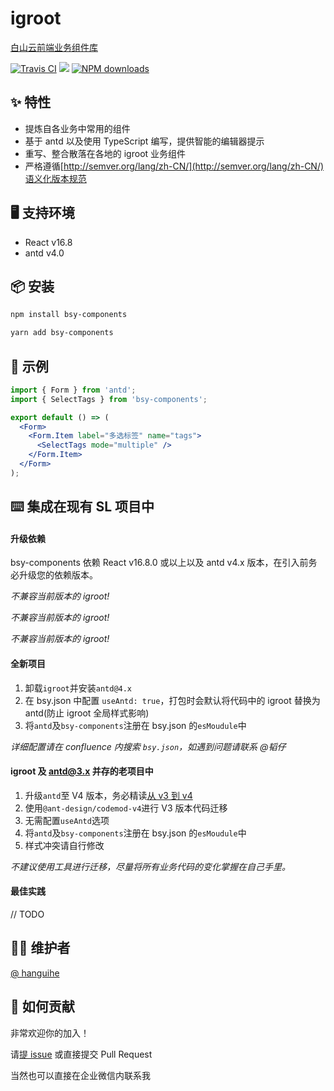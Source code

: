 # igroot

[白山云前端业务组件库](https://baishancloudfe.github.io/bsy-components/)

[![Travis CI](http://img.shields.io/travis/baishancloudFE/bsy-components.svg?style=flat-square)](https://travis-ci.com/baishancloudFE/bsy-components) [![](https://flat.badgen.net/npm/v/bsy-components?icon=npm)](https://www.npmjs.com/package/bsy-components) [![NPM downloads](http://img.shields.io/npm/dt/bsy-components.svg?style=flat-square)](http://npmjs.com/bsy-components)

## ✨ 特性

- 提炼自各业务中常用的组件
- 基于 antd 以及使用 TypeScript 编写，提供智能的编辑器提示
- 重写、整合散落在各地的 igroot 业务组件
- 严格遵循[http://semver.org/lang/zh-CN/](http://semver.org/lang/zh-CN/)语义化版本规范

## 🖥 支持环境

- React v16.8
- antd v4.0

## 📦 安装

```bash
npm install bsy-components
```

```bash
yarn add bsy-components
```

## 🔨 示例

```jsx
import { Form } from 'antd';
import { SelectTags } from 'bsy-components';

export default () => (
  <Form>
    <Form.Item label="多选标签" name="tags">
      <SelectTags mode="multiple" />
    </Form.Item>
  </Form>
);
```

## ⌨️ 集成在现有 SL 项目中

#### 升级依赖

bsy-components 依赖 React v16.8.0 或以上以及 antd v4.x 版本，在引入前务必升级您的依赖版本。

_不兼容当前版本的 igroot!_

_不兼容当前版本的 igroot!_

_不兼容当前版本的 igroot!_

#### 全新项目

1. 卸载`igroot`并安装`antd@4.x`
2. 在 bsy.json 中配置 `useAntd: true`，打包时会默认将代码中的 igroot 替换为 antd(防止 igroot 全局样式影响)
3. 将`antd`及`bsy-components`注册在 bsy.json 的`esMoudule`中

_详细配置请在 confluence 内搜索 `bsy.json`，如遇到问题请联系 @韬仔_

#### igroot 及 antd@3.x 并存的老项目中

1. 升级`antd`至 V4 版本，务必精读[从 v3 到 v4](https://ant.design/docs/react/migration-v4-cn)
2. 使用`@ant-design/codemod-v4`进行 V3 版本代码迁移
3. 无需配置`useAntd`选项
4. 将`antd`及`bsy-components`注册在 bsy.json 的`esMoudule`中
5. 样式冲突请自行修改

_不建议使用工具进行迁移，尽量将所有业务代码的变化掌握在自己手里。_

#### 最佳实践

// TODO

## 👨‍💻‍ 维护者

[@ hanguihe](https://github.com/hanguihe)

## 🤝 如何贡献

非常欢迎你的加入！

请[提 issue](https://github.com/baishancloudFE/bsy-components/issues/new) 或直接提交 Pull Request

当然也可以直接在企业微信内联系我
